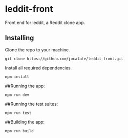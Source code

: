 # leddit-front

Front end for leddit, a Reddit clone app.

## Installing

Clone the repo to your machine.

```
git clone https://github.com/jocalafe/leddit-front.git
```

Install all required dependencies.

```
npm install
```

##Running the app:

```
npm run dev
```

##Running the test suites:

```
npm run test
```

##Building the app:

```
npm run build
```
